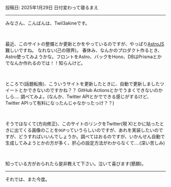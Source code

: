 投稿日: 2025年1月29日 日付変わって寝るまえ

---

みなさん、こんばんは、Twil3akineです。

<br>

最近、このサイトの整備とか更新とかをやっているのですが、やっぱり[AstroJS](https://docs.astro.build/en/getting-started/)難しいですね。
なれない(己の限界)。
春休み、なんかのプロダクト作るとき、Astro使ってみようかな。フロントをAstro、バックをHono、DBはPrismaとかでなんか作れるのでは！！知らんけど。

<br>

ところで(話題転換)、こういうサイトを更新したときに、自動で更新しましたツイートとかできないのですかね？？
GitHub Actionsとかでうまくできないのかしら....
調べてみよ。(なんか、Twitter APIとかでできる感じがするけど、Twitter APIって有料になったんじゃなかったっけ？？)

<br>

そうではなくて(方向修正)、このサイトのリンクをTwitter(現 X)とかに貼ったときに出てくる画像のことを`OGP`っていうらしいのですが、あれを実装したいのですが、どうすればいいんでしょうか。調べてはおるのですが、いかんせん自動で生成してみようとかの方が多く、肝心の設定方法がわからなくて....(深い苦しみ)

<br>

知っている方がおられたら是非教えて下さい。泣いて喜びます(懇願)。

---

それでは、また今度。